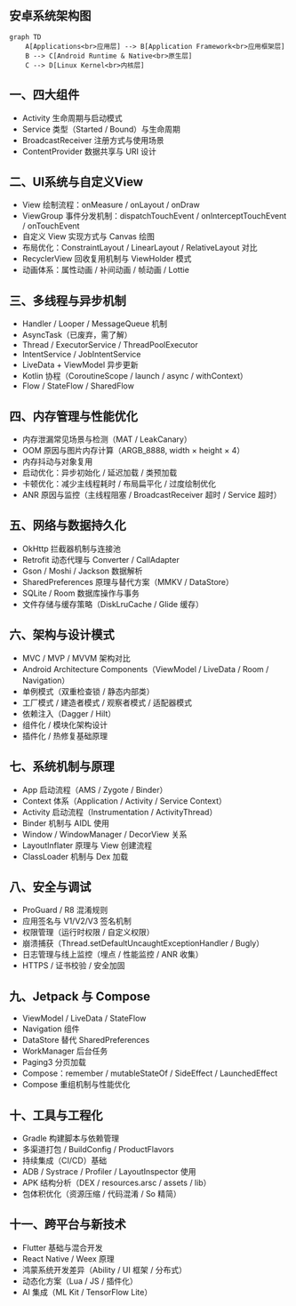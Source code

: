 ## 安卓系统架构图

```mermaid
graph TD
    A[Applications<br>应用层] --> B[Application Framework<br>应用框架层]
    B --> C[Android Runtime & Native<br>原生层]
    C --> D[Linux Kernel<br>内核层]
```

## 一、四大组件

- Activity 生命周期与启动模式
- Service 类型（Started / Bound）与生命周期
- BroadcastReceiver 注册方式与使用场景
- ContentProvider 数据共享与 URI 设计

## 二、UI系统与自定义View

- View 绘制流程：onMeasure / onLayout / onDraw
- ViewGroup 事件分发机制：dispatchTouchEvent / onInterceptTouchEvent / onTouchEvent
- 自定义 View 实现方式与 Canvas 绘图
- 布局优化：ConstraintLayout / LinearLayout / RelativeLayout 对比
- RecyclerView 回收复用机制与 ViewHolder 模式
- 动画体系：属性动画 / 补间动画 / 帧动画 / Lottie

## 三、多线程与异步机制

- Handler / Looper / MessageQueue 机制
- AsyncTask（已废弃，需了解）
- Thread / ExecutorService / ThreadPoolExecutor
- IntentService / JobIntentService
- LiveData + ViewModel 异步更新
- Kotlin 协程（CoroutineScope / launch / async / withContext）
- Flow / StateFlow / SharedFlow

## 四、内存管理与性能优化

- 内存泄漏常见场景与检测（MAT / LeakCanary）
- OOM 原因与图片内存计算（ARGB_8888, width × height × 4）
- 内存抖动与对象复用
- 启动优化：异步初始化 / 延迟加载 / 类预加载
- 卡顿优化：减少主线程耗时 / 布局扁平化 / 过度绘制优化
- ANR 原因与监控（主线程阻塞 / BroadcastReceiver 超时 / Service 超时）

## 五、网络与数据持久化

- OkHttp 拦截器机制与连接池
- Retrofit 动态代理与 Converter / CallAdapter
- Gson / Moshi / Jackson 数据解析
- SharedPreferences 原理与替代方案（MMKV / DataStore）
- SQLite / Room 数据库操作与事务
- 文件存储与缓存策略（DiskLruCache / Glide 缓存）

## 六、架构与设计模式

- MVC / MVP / MVVM 架构对比
- Android Architecture Components（ViewModel / LiveData / Room / Navigation）
- 单例模式（双重检查锁 / 静态内部类）
- 工厂模式 / 建造者模式 / 观察者模式 / 适配器模式
- 依赖注入（Dagger / Hilt）
- 组件化 / 模块化架构设计
- 插件化 / 热修复基础原理

## 七、系统机制与原理

- App 启动流程（AMS / Zygote / Binder）
- Context 体系（Application / Activity / Service Context）
- Activity 启动流程（Instrumentation / ActivityThread）
- Binder 机制与 AIDL 使用
- Window / WindowManager / DecorView 关系
- LayoutInflater 原理与 View 创建流程
- ClassLoader 机制与 Dex 加载

## 八、安全与调试

- ProGuard / R8 混淆规则
- 应用签名与 V1/V2/V3 签名机制
- 权限管理（运行时权限 / 自定义权限）
- 崩溃捕获（Thread.setDefaultUncaughtExceptionHandler / Bugly）
- 日志管理与线上监控（埋点 / 性能监控 / ANR 收集）
- HTTPS / 证书校验 / 安全加固

## 九、Jetpack 与 Compose

- ViewModel / LiveData / StateFlow
- Navigation 组件
- DataStore 替代 SharedPreferences
- WorkManager 后台任务
- Paging3 分页加载
- Compose：remember / mutableStateOf / SideEffect / LaunchedEffect
- Compose 重组机制与性能优化

## 十、工具与工程化

- Gradle 构建脚本与依赖管理
- 多渠道打包 / BuildConfig / ProductFlavors
- 持续集成（CI/CD）基础
- ADB / Systrace / Profiler / LayoutInspector 使用
- APK 结构分析（DEX / resources.arsc / assets / lib）
- 包体积优化（资源压缩 / 代码混淆 / So 精简）

## 十一、跨平台与新技术

- Flutter 基础与混合开发
- React Native / Weex 原理
- 鸿蒙系统开发差异（Ability / UI 框架 / 分布式）
- 动态化方案（Lua / JS / 插件化）
- AI 集成（ML Kit / TensorFlow Lite）
